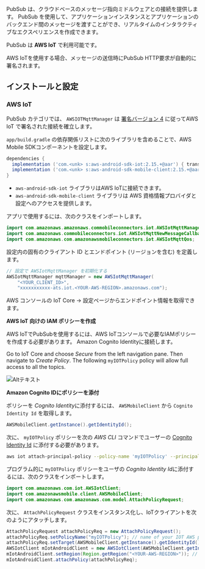 PubSub は、クラウドベースのメッセージ指向ミドルウェアとの接続を提供します。 PubSub を使用して、アプリケーションインスタンスとアプリケーションのバックエンド間のメッセージを渡すことができ、リアルタイムのインタラクティブなエクスペリエンスを作成できます。

PubSub は **AWS IoT** で利用可能です。

<amplify-callout>

AWS IoTを使用する場合、メッセージの送信時にPubSub HTTP要求が自動的に署名されます。

</amplify-callout>

## インストールと設定

### AWS IoT

PubSub カテゴリでは、 `AWSIOTMqttManager` は [署名バージョン 4](https://docs.aws.amazon.com/general/latest/gr/signature-version-4.html) に従ってAWS IoT で署名された接続を確立します。

`app/build.gradle` の依存関係リストに次のライブラリを含めることで、AWS Mobile SDKコンポーネントを設定します。

```groovy
dependencies {
  implementation ('com.<unk> s:aws-android-sdk-iot:2.15.+@aar') { transitive = true }
  implementation ('com.<unk> s:aws-android-sdk-mobile-client:2.15.+@aar') { transitive = true }
}
```

* `aws-android-sdk-iot` ライブラリはAWS IoTに接続できます。
* `aws-android-sdk-mobile-client` ライブラリは AWS 資格情報プロバイダと設定へのアクセスを提供します。

アプリで使用するには、次のクラスをインポートします。

```java
import com.amazonaws.amazonaws.commobileconnectors.iot.AWSIotMqttManager;
import com.amazonaws.commobileconnectors.iot.AWSIotMqttNewMessageCallback;
import com.amazonaws.com.amazonawsmobileconnectors.iot.AWSIotMqttQos;
```

設定内の固有のクライアント ID とエンドポイント (リージョンを含む) を定義します。

```java
// 設定で AWSIotMqttManager を初期化する
AWSIotMqttManager mqttManager = new AWSIotMqttManager(
    "<YOUR_CLIENT_ID>", 
    "xxxxxxxxxxx-ats.iot.<YOUR-AWS-REGION>.amazonaws.com");
```

<amplify-callout> AWS コンソールの IoT Core -> 設定ページからエンドポイント情報を取得できます。 </amplify-callout>

**AWS IoT 向けの IAM ポリシーを作成**

AWS IoTでPubSubを使用するには、AWS IoTコンソールで必要なIAMポリシーを作成する必要があります。 Amazon Cognito Identityに接続します。

Go to IoT Core and choose *Secure* from the left navigation pane. Then navigate to *Create Policy*. The following `myIOTPolicy` policy will allow full access to all the topics.

![Altテキスト](~/images/iot_attach_policy.png)

**Amazon Cognito IDにポリシーを添付**

ポリシーを *Cognito Identity*に添付するには、 `AWSMobileClient` から `Cognito Identity Id` を取得します。

```java
AWSMobileClient.getInstance().getIdentityId();
```

次に、 `myIOTPolicy` ポリシーを次の *AWS CLI* コマンドでユーザーの [Cognito Identity Id](https://aws.amazon.com/cli/) に添付する必要があります。

```bash
aws iot attach-principal-policy --policy-name 'myIOTPolicy' --principal '<YOUR_COGNITO_IDENTITY_ID>'
```

プログラム的に `myIOTPolicy` ポリシーをユーザの *Cognito Identity Id*に添付するには、次のクラスをインポートします。

```java
import com.amazonaws.com.iot.AWSIotClient;
import com.amazonawsmobile.client.AWSMobileClient;
import com.amazonaws.com.amazonaws.com.model.AttachPolicyRequest;
```

次に、 `AttachPolicyRequest` クラスをインスタンス化し、IoTクライアントを次のようにアタッチします。

```java
AttachPolicyRequest attachPolicyReq = new AttachPolicyRequest();
attachPolicyReq.setPolicyName("myIOTPolicy"); // name of your IOT AWS policy
attachPolicyReq.setTarget(AWSMobileClient.getInstance().getIdentityId());
AWSIotClient mIotAndroidClient = new AWSIotClient(AWSMobileClient.getInstance());
mIotAndroidClient.setRegion(Region.getRegion("<YOUR-AWS-REGION>")); // name of your IoT Region such as "us-east-1"
mIotAndroidClient.attachPolicy(attachPolicyReq);
```
